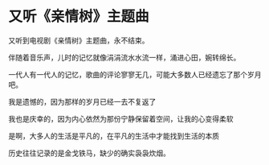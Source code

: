 # 又听《亲情树》主题曲

又听到电视剧《亲情树》主题曲，永不结束。

伴随着音乐声，儿时的记忆就像涓涓流水水流一样，涌进心田，婉转绵长。

一代人有一代人的记忆，歌曲的评论寥寥无几，可能大多数人已经遗忘了那个岁月吧。

我是遗憾的，因为那样的岁月已经一去不复返了

我也是庆幸的，因为内心依然为那份宁静保留着空间，让我的心变得柔软

是啊，大多人的生活是平凡的，在平凡的生活中才能找到生活的本质

历史往往记录的是金戈铁马，缺少的确实袅袅炊烟。